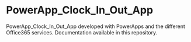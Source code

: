 # PowerApp_Clock_In_Out_App
PowerApp_Clock_In_Out_App developed with PowerApps and the different Office365 services. Documentation available in this repository.
